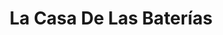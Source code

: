 ---
title: "La Casa De Las Baterías"
url: /ciudad-de-panama/la-casa-de-las-baterias/
shop: Autoteile
---